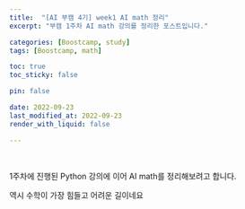 ```yaml
---
title:  "[AI 부캠 4기] week1 AI math 정리"
excerpt: "부캠 1주차 AI math 강의를 정리한 포스트입니다."

categories: [Boostcamp, study]
tags: [Boostcamp, math]

toc: true
toc_sticky: false

pin: false

date: 2022-09-23
last_modified_at: 2022-09-23
render_with_liquid: false

---
```


<br>

1주차에 진행된 Python 강의에 이어 AI math를 정리해보려고 합니다.

역시 수학이 가장 힘들고 어려운 길이네요

